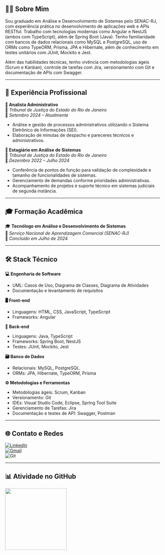 ## 👨‍💻 Sobre Mim

Sou graduado em Análise e Desenvolvimento de Sistemas pelo SENAC-RJ, com experiência prática no desenvolvimento de aplicações web e APIs RESTful. Trabalho com tecnologias modernas como Angular e NestJS (ambos com TypeScript), além de Spring Boot (Java). Tenho familiaridade com bancos de dados relacionais como MySQL e PostgreSQL, uso de ORMs como TypeORM, Prisma, JPA e Hibernate, além de conhecimento em testes unitários com JUnit, Mockito e Jest.

Além das habilidades técnicas, tenho vivência com metodologias ágeis (Scrum e Kanban), controle de tarefas com Jira, versionamento com Git e documentação de APIs com Swagger.

---

## 💼 Experiência Profissional

**🔹 Analista Administrativo**  
📍 *Tribunal de Justiça do Estado do Rio de Janeiro*  
📅 *Setembro 2024 – Atualmente*  
- Análise e gestão de processos administrativos utilizando o Sistema Eletrônico de Informações (SEI).
- Elaboração de minutas de despacho e pareceres técnicos e administrativos.

**🔹 Estagiário em Análise de Sistemas**  
📍 *Tribunal de Justiça do Estado do Rio de Janeiro*  
📅 *Dezembro 2022 – Julho 2024*  
- Conferência de pontos de função para validação de complexidade e tamanho de funcionalidades de sistemas.
- Gerenciamento de demandas conforme prioridades administrativas.
- Acompanhamento de projetos e suporte técnico em sistemas judiciais de segunda instância.

---

## 🎓 Formação Acadêmica

🎓 **Tecnólogo em Análise e Desenvolvimento de Sistemas**  
📍 *Serviço Nacional de Aprendizagem Comercial (SENAC-RJ)*  
📅 *Concluído em Julho de 2024*

---

## 🛠️ Stack Técnico

**💻 Engenharia de Software**
- UML: Casos de Uso, Diagrama de Classes, Diagrama de Atividades  
- Documentação e levantamento de requisitos  

**🖥️ Front-end**
- Linguagens: HTML, CSS, JavaScript, TypeScript  
- Frameworks: Angular  

**🧪 Back-end**
- Linguagens: Java, TypeScript  
- Frameworks: Spring Boot, NestJS  
- Testes: JUnit, Mockito, Jest  

**🗃️ Banco de Dados**
- Relacionais: MySQL, PostgreSQL.
- ORMs: JPA, Hibernate, TypeORM, Prisma  

**⚙️ Metodologias e Ferramentas**
- Metodologias ágeis: Scrum, Kanban  
- Versionamento: Git  
- IDEs: Visual Studio Code, Eclipse, Spring Tool Suite  
- Gerenciamento de Tarefas: Jira  
- Documentação e testes de API: Swagger, Postman

---

## 🌐 Contato e Redes

[![LinkedIn](https://img.shields.io/badge/-LinkedIn-0077B5?style=for-the-badge&logo=linkedin&logoColor=white)](https://linkedin.com/in/victorfonsecabarboza)  
[![Gmail](https://img.shields.io/badge/-Gmail-D14836?style=for-the-badge&logo=gmail&logoColor=white)](mailto:victorfonsecabarboza@gmail.com)  
![Git](https://img.shields.io/badge/-Git-E34F26?style=for-the-badge&logo=git&logoColor=white)

---

## 📊 Atividade no GitHub

<a href="https://github.com/victorfonsecabarboza">
  <img height="200rem" src="https://github-readme-stats.vercel.app/api?username=victorfonsecabarboza&show_icons=true&theme=dark&hide_title=false"/>
</a>
